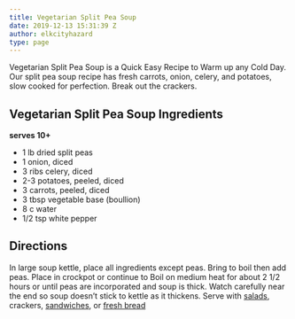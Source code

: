 ```yaml
---
title: Vegetarian Split Pea Soup
date: 2019-12-13 15:31:39 Z
author: elkcityhazard
type: page
---
```


Vegetarian Split Pea Soup is a Quick Easy Recipe to Warm up any Cold Day. Our split pea soup recipe has fresh carrots, onion, celery, and potatoes, slow cooked for perfection. Break out the crackers.

## Vegetarian Split Pea Soup Ingredients

**serves 10+**

  * 1 lb dried split peas
  * 1 onion, diced
  * 3 ribs celery, diced
  * 2-3 potatoes, peeled, diced
  * 3 carrots, peeled, diced
  * 3 tbsp vegetable base (boullion)
  * 8 c water
  * 1/2 tsp white pepper

## Directions

In large soup kettle, place all ingredients except peas. Bring to boil then add peas. Place in crockpot or continue to Boil on medium heat for about 2 1/2 hours or until peas are incorporated and soup is thick. Watch carefully near the end so soup doesn&#8217;t stick to kettle as it thickens. Serve with [salads][1], crackers, [sandwiches][2], or [fresh bread][3]

 [1]: /wordpress/vegetables-and-salad-recipes/
 [2]: /wordpress/sandwich-recipes/
 [3]: /wordpress/easy-bread-recipes/
